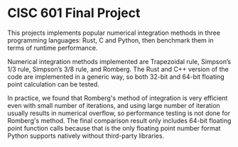 # CISC 601 Final Project

This projects implements popular numerical integration methods in three programming languages: Rust, C and Python, then benchmark them in terms of runtime performance.

Numerical integration methods implemented are Trapezoidal rule, Simpson’s 1/3 rule, Simpson’s 3/8 rule, and Romberg. The Rust and C++ version of the code are implemented in a generic way, so both 32-bit and 64-bit floating point calculation can be tested.

In practice, we found that Romberg's method of integration is very efficient even with small number of iterations, and using large number of iteration usually results in numerical overflow, so performance testing is not done for Romberg's method. The final comparison result only includes 64-bit floating point function calls because that is the only floating point number format Python supports natively without third-party libraries.
